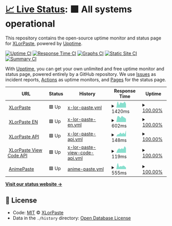 # [📈 Live Status](https://upptime.xlorpaste.cn): <!--live status--> **🟩 All systems operational**

This repository contains the open-source uptime monitor and status page for [XLorPaste](https://xlorpaste.cn), powered by [Upptime](https://github.com/upptime/upptime).

[![Uptime CI](https://github.com/koj-co/upptime/workflows/Uptime%20CI/badge.svg)](https://github.com/koj-co/upptime/actions?query=workflow%3A%22Uptime+CI%22)
[![Response Time CI](https://github.com/koj-co/upptime/workflows/Response%20Time%20CI/badge.svg)](https://github.com/koj-co/upptime/actions?query=workflow%3A%22Response+Time+CI%22)
[![Graphs CI](https://github.com/koj-co/upptime/workflows/Graphs%20CI/badge.svg)](https://github.com/koj-co/upptime/actions?query=workflow%3A%22Graphs+CI%22)
[![Static Site CI](https://github.com/koj-co/upptime/workflows/Static%20Site%20CI/badge.svg)](https://github.com/koj-co/upptime/actions?query=workflow%3A%22Static+Site+CI%22)
[![Summary CI](https://github.com/koj-co/upptime/workflows/Summary%20CI/badge.svg)](https://github.com/koj-co/upptime/actions?query=workflow%3A%22Summary+CI%22)

With [Upptime](https://upptime.js.org), you can get your own unlimited and free uptime monitor and status page, powered entirely by a GitHub repository. We use [Issues](https://github.com/XLorPaste/upptime/issues) as incident reports, [Actions](https://github.com/XLorPaste/upptime/actions) as uptime monitors, and [Pages](https://upptime.xlorpaste.cn) for the status page.

<!--start: status pages-->
<!-- This summary is generated by Upptime (https://github.com/upptime/upptime) -->
<!-- Do not edit this manually, your changes will be overwritten -->
<!-- prettier-ignore -->
| URL | Status | History | Response Time | Uptime |
| --- | ------ | ------- | ------------- | ------ |
| <img alt="" src="https://icons.duckduckgo.com/ip3/xlorpaste.cn.ico" height="13"> [XLorPaste](https://xlorpaste.cn/) | 🟩 Up | [x-lor-paste.yml](https://github.com/XLorPaste/upptime/commits/HEAD/history/x-lor-paste.yml) | <details><summary><img alt="Response time graph" src="./graphs/x-lor-paste/response-time-week.png" height="20"> 1420ms</summary><br><a href="https://upptime.xlorpaste.cn/history/x-lor-paste"><img alt="Response time 1205" src="https://img.shields.io/endpoint?url=https%3A%2F%2Fraw.githubusercontent.com%2FXLorPaste%2Fupptime%2FHEAD%2Fapi%2Fx-lor-paste%2Fresponse-time.json"></a><br><a href="https://upptime.xlorpaste.cn/history/x-lor-paste"><img alt="24-hour response time 1124" src="https://img.shields.io/endpoint?url=https%3A%2F%2Fraw.githubusercontent.com%2FXLorPaste%2Fupptime%2FHEAD%2Fapi%2Fx-lor-paste%2Fresponse-time-day.json"></a><br><a href="https://upptime.xlorpaste.cn/history/x-lor-paste"><img alt="7-day response time 1420" src="https://img.shields.io/endpoint?url=https%3A%2F%2Fraw.githubusercontent.com%2FXLorPaste%2Fupptime%2FHEAD%2Fapi%2Fx-lor-paste%2Fresponse-time-week.json"></a><br><a href="https://upptime.xlorpaste.cn/history/x-lor-paste"><img alt="30-day response time 1225" src="https://img.shields.io/endpoint?url=https%3A%2F%2Fraw.githubusercontent.com%2FXLorPaste%2Fupptime%2FHEAD%2Fapi%2Fx-lor-paste%2Fresponse-time-month.json"></a><br><a href="https://upptime.xlorpaste.cn/history/x-lor-paste"><img alt="1-year response time 1456" src="https://img.shields.io/endpoint?url=https%3A%2F%2Fraw.githubusercontent.com%2FXLorPaste%2Fupptime%2FHEAD%2Fapi%2Fx-lor-paste%2Fresponse-time-year.json"></a></details> | <details><summary><a href="https://upptime.xlorpaste.cn/history/x-lor-paste">100.00%</a></summary><a href="https://upptime.xlorpaste.cn/history/x-lor-paste"><img alt="All-time uptime 97.18%" src="https://img.shields.io/endpoint?url=https%3A%2F%2Fraw.githubusercontent.com%2FXLorPaste%2Fupptime%2FHEAD%2Fapi%2Fx-lor-paste%2Fuptime.json"></a><br><a href="https://upptime.xlorpaste.cn/history/x-lor-paste"><img alt="24-hour uptime 100.00%" src="https://img.shields.io/endpoint?url=https%3A%2F%2Fraw.githubusercontent.com%2FXLorPaste%2Fupptime%2FHEAD%2Fapi%2Fx-lor-paste%2Fuptime-day.json"></a><br><a href="https://upptime.xlorpaste.cn/history/x-lor-paste"><img alt="7-day uptime 100.00%" src="https://img.shields.io/endpoint?url=https%3A%2F%2Fraw.githubusercontent.com%2FXLorPaste%2Fupptime%2FHEAD%2Fapi%2Fx-lor-paste%2Fuptime-week.json"></a><br><a href="https://upptime.xlorpaste.cn/history/x-lor-paste"><img alt="30-day uptime 100.00%" src="https://img.shields.io/endpoint?url=https%3A%2F%2Fraw.githubusercontent.com%2FXLorPaste%2Fupptime%2FHEAD%2Fapi%2Fx-lor-paste%2Fuptime-month.json"></a><br><a href="https://upptime.xlorpaste.cn/history/x-lor-paste"><img alt="1-year uptime 99.44%" src="https://img.shields.io/endpoint?url=https%3A%2F%2Fraw.githubusercontent.com%2FXLorPaste%2Fupptime%2FHEAD%2Fapi%2Fx-lor-paste%2Fuptime-year.json"></a></details>
| <img alt="" src="https://icons.duckduckgo.com/ip3/en.xlorpaste.cn.ico" height="13"> [XLorPaste EN](https://en.xlorpaste.cn/) | 🟩 Up | [x-lor-paste-en.yml](https://github.com/XLorPaste/upptime/commits/HEAD/history/x-lor-paste-en.yml) | <details><summary><img alt="Response time graph" src="./graphs/x-lor-paste-en/response-time-week.png" height="20"> 602ms</summary><br><a href="https://upptime.xlorpaste.cn/history/x-lor-paste-en"><img alt="Response time 615" src="https://img.shields.io/endpoint?url=https%3A%2F%2Fraw.githubusercontent.com%2FXLorPaste%2Fupptime%2FHEAD%2Fapi%2Fx-lor-paste-en%2Fresponse-time.json"></a><br><a href="https://upptime.xlorpaste.cn/history/x-lor-paste-en"><img alt="24-hour response time 400" src="https://img.shields.io/endpoint?url=https%3A%2F%2Fraw.githubusercontent.com%2FXLorPaste%2Fupptime%2FHEAD%2Fapi%2Fx-lor-paste-en%2Fresponse-time-day.json"></a><br><a href="https://upptime.xlorpaste.cn/history/x-lor-paste-en"><img alt="7-day response time 602" src="https://img.shields.io/endpoint?url=https%3A%2F%2Fraw.githubusercontent.com%2FXLorPaste%2Fupptime%2FHEAD%2Fapi%2Fx-lor-paste-en%2Fresponse-time-week.json"></a><br><a href="https://upptime.xlorpaste.cn/history/x-lor-paste-en"><img alt="30-day response time 617" src="https://img.shields.io/endpoint?url=https%3A%2F%2Fraw.githubusercontent.com%2FXLorPaste%2Fupptime%2FHEAD%2Fapi%2Fx-lor-paste-en%2Fresponse-time-month.json"></a><br><a href="https://upptime.xlorpaste.cn/history/x-lor-paste-en"><img alt="1-year response time 615" src="https://img.shields.io/endpoint?url=https%3A%2F%2Fraw.githubusercontent.com%2FXLorPaste%2Fupptime%2FHEAD%2Fapi%2Fx-lor-paste-en%2Fresponse-time-year.json"></a></details> | <details><summary><a href="https://upptime.xlorpaste.cn/history/x-lor-paste-en">100.00%</a></summary><a href="https://upptime.xlorpaste.cn/history/x-lor-paste-en"><img alt="All-time uptime 99.96%" src="https://img.shields.io/endpoint?url=https%3A%2F%2Fraw.githubusercontent.com%2FXLorPaste%2Fupptime%2FHEAD%2Fapi%2Fx-lor-paste-en%2Fuptime.json"></a><br><a href="https://upptime.xlorpaste.cn/history/x-lor-paste-en"><img alt="24-hour uptime 100.00%" src="https://img.shields.io/endpoint?url=https%3A%2F%2Fraw.githubusercontent.com%2FXLorPaste%2Fupptime%2FHEAD%2Fapi%2Fx-lor-paste-en%2Fuptime-day.json"></a><br><a href="https://upptime.xlorpaste.cn/history/x-lor-paste-en"><img alt="7-day uptime 100.00%" src="https://img.shields.io/endpoint?url=https%3A%2F%2Fraw.githubusercontent.com%2FXLorPaste%2Fupptime%2FHEAD%2Fapi%2Fx-lor-paste-en%2Fuptime-week.json"></a><br><a href="https://upptime.xlorpaste.cn/history/x-lor-paste-en"><img alt="30-day uptime 100.00%" src="https://img.shields.io/endpoint?url=https%3A%2F%2Fraw.githubusercontent.com%2FXLorPaste%2Fupptime%2FHEAD%2Fapi%2Fx-lor-paste-en%2Fuptime-month.json"></a><br><a href="https://upptime.xlorpaste.cn/history/x-lor-paste-en"><img alt="1-year uptime 99.96%" src="https://img.shields.io/endpoint?url=https%3A%2F%2Fraw.githubusercontent.com%2FXLorPaste%2Fupptime%2FHEAD%2Fapi%2Fx-lor-paste-en%2Fuptime-year.json"></a></details>
| <img alt="" src="https://icons.duckduckgo.com/ip3/paste.cpany.dev.ico" height="13"> [XLorPaste API](https://paste.cpany.dev/) | 🟩 Up | [x-lor-paste-api.yml](https://github.com/XLorPaste/upptime/commits/HEAD/history/x-lor-paste-api.yml) | <details><summary><img alt="Response time graph" src="./graphs/x-lor-paste-api/response-time-week.png" height="20"> 148ms</summary><br><a href="https://upptime.xlorpaste.cn/history/x-lor-paste-api"><img alt="Response time 209" src="https://img.shields.io/endpoint?url=https%3A%2F%2Fraw.githubusercontent.com%2FXLorPaste%2Fupptime%2FHEAD%2Fapi%2Fx-lor-paste-api%2Fresponse-time.json"></a><br><a href="https://upptime.xlorpaste.cn/history/x-lor-paste-api"><img alt="24-hour response time 274" src="https://img.shields.io/endpoint?url=https%3A%2F%2Fraw.githubusercontent.com%2FXLorPaste%2Fupptime%2FHEAD%2Fapi%2Fx-lor-paste-api%2Fresponse-time-day.json"></a><br><a href="https://upptime.xlorpaste.cn/history/x-lor-paste-api"><img alt="7-day response time 148" src="https://img.shields.io/endpoint?url=https%3A%2F%2Fraw.githubusercontent.com%2FXLorPaste%2Fupptime%2FHEAD%2Fapi%2Fx-lor-paste-api%2Fresponse-time-week.json"></a><br><a href="https://upptime.xlorpaste.cn/history/x-lor-paste-api"><img alt="30-day response time 134" src="https://img.shields.io/endpoint?url=https%3A%2F%2Fraw.githubusercontent.com%2FXLorPaste%2Fupptime%2FHEAD%2Fapi%2Fx-lor-paste-api%2Fresponse-time-month.json"></a><br><a href="https://upptime.xlorpaste.cn/history/x-lor-paste-api"><img alt="1-year response time 206" src="https://img.shields.io/endpoint?url=https%3A%2F%2Fraw.githubusercontent.com%2FXLorPaste%2Fupptime%2FHEAD%2Fapi%2Fx-lor-paste-api%2Fresponse-time-year.json"></a></details> | <details><summary><a href="https://upptime.xlorpaste.cn/history/x-lor-paste-api">100.00%</a></summary><a href="https://upptime.xlorpaste.cn/history/x-lor-paste-api"><img alt="All-time uptime 93.80%" src="https://img.shields.io/endpoint?url=https%3A%2F%2Fraw.githubusercontent.com%2FXLorPaste%2Fupptime%2FHEAD%2Fapi%2Fx-lor-paste-api%2Fuptime.json"></a><br><a href="https://upptime.xlorpaste.cn/history/x-lor-paste-api"><img alt="24-hour uptime 100.00%" src="https://img.shields.io/endpoint?url=https%3A%2F%2Fraw.githubusercontent.com%2FXLorPaste%2Fupptime%2FHEAD%2Fapi%2Fx-lor-paste-api%2Fuptime-day.json"></a><br><a href="https://upptime.xlorpaste.cn/history/x-lor-paste-api"><img alt="7-day uptime 100.00%" src="https://img.shields.io/endpoint?url=https%3A%2F%2Fraw.githubusercontent.com%2FXLorPaste%2Fupptime%2FHEAD%2Fapi%2Fx-lor-paste-api%2Fuptime-week.json"></a><br><a href="https://upptime.xlorpaste.cn/history/x-lor-paste-api"><img alt="30-day uptime 100.00%" src="https://img.shields.io/endpoint?url=https%3A%2F%2Fraw.githubusercontent.com%2FXLorPaste%2Fupptime%2FHEAD%2Fapi%2Fx-lor-paste-api%2Fuptime-month.json"></a><br><a href="https://upptime.xlorpaste.cn/history/x-lor-paste-api"><img alt="1-year uptime 92.84%" src="https://img.shields.io/endpoint?url=https%3A%2F%2Fraw.githubusercontent.com%2FXLorPaste%2Fupptime%2FHEAD%2Fapi%2Fx-lor-paste-api%2Fuptime-year.json"></a></details>
| <img alt="" src="https://icons.duckduckgo.com/ip3/paste.cpany.dev.ico" height="13"> [XLorPaste View Code API](https://paste.cpany.dev/towqab) | 🟩 Up | [x-lor-paste-view-code-api.yml](https://github.com/XLorPaste/upptime/commits/HEAD/history/x-lor-paste-view-code-api.yml) | <details><summary><img alt="Response time graph" src="./graphs/x-lor-paste-view-code-api/response-time-week.png" height="20"> 119ms</summary><br><a href="https://upptime.xlorpaste.cn/history/x-lor-paste-view-code-api"><img alt="Response time 155" src="https://img.shields.io/endpoint?url=https%3A%2F%2Fraw.githubusercontent.com%2FXLorPaste%2Fupptime%2FHEAD%2Fapi%2Fx-lor-paste-view-code-api%2Fresponse-time.json"></a><br><a href="https://upptime.xlorpaste.cn/history/x-lor-paste-view-code-api"><img alt="24-hour response time 129" src="https://img.shields.io/endpoint?url=https%3A%2F%2Fraw.githubusercontent.com%2FXLorPaste%2Fupptime%2FHEAD%2Fapi%2Fx-lor-paste-view-code-api%2Fresponse-time-day.json"></a><br><a href="https://upptime.xlorpaste.cn/history/x-lor-paste-view-code-api"><img alt="7-day response time 119" src="https://img.shields.io/endpoint?url=https%3A%2F%2Fraw.githubusercontent.com%2FXLorPaste%2Fupptime%2FHEAD%2Fapi%2Fx-lor-paste-view-code-api%2Fresponse-time-week.json"></a><br><a href="https://upptime.xlorpaste.cn/history/x-lor-paste-view-code-api"><img alt="30-day response time 126" src="https://img.shields.io/endpoint?url=https%3A%2F%2Fraw.githubusercontent.com%2FXLorPaste%2Fupptime%2FHEAD%2Fapi%2Fx-lor-paste-view-code-api%2Fresponse-time-month.json"></a><br><a href="https://upptime.xlorpaste.cn/history/x-lor-paste-view-code-api"><img alt="1-year response time 156" src="https://img.shields.io/endpoint?url=https%3A%2F%2Fraw.githubusercontent.com%2FXLorPaste%2Fupptime%2FHEAD%2Fapi%2Fx-lor-paste-view-code-api%2Fresponse-time-year.json"></a></details> | <details><summary><a href="https://upptime.xlorpaste.cn/history/x-lor-paste-view-code-api">100.00%</a></summary><a href="https://upptime.xlorpaste.cn/history/x-lor-paste-view-code-api"><img alt="All-time uptime 92.98%" src="https://img.shields.io/endpoint?url=https%3A%2F%2Fraw.githubusercontent.com%2FXLorPaste%2Fupptime%2FHEAD%2Fapi%2Fx-lor-paste-view-code-api%2Fuptime.json"></a><br><a href="https://upptime.xlorpaste.cn/history/x-lor-paste-view-code-api"><img alt="24-hour uptime 100.00%" src="https://img.shields.io/endpoint?url=https%3A%2F%2Fraw.githubusercontent.com%2FXLorPaste%2Fupptime%2FHEAD%2Fapi%2Fx-lor-paste-view-code-api%2Fuptime-day.json"></a><br><a href="https://upptime.xlorpaste.cn/history/x-lor-paste-view-code-api"><img alt="7-day uptime 100.00%" src="https://img.shields.io/endpoint?url=https%3A%2F%2Fraw.githubusercontent.com%2FXLorPaste%2Fupptime%2FHEAD%2Fapi%2Fx-lor-paste-view-code-api%2Fuptime-week.json"></a><br><a href="https://upptime.xlorpaste.cn/history/x-lor-paste-view-code-api"><img alt="30-day uptime 100.00%" src="https://img.shields.io/endpoint?url=https%3A%2F%2Fraw.githubusercontent.com%2FXLorPaste%2Fupptime%2FHEAD%2Fapi%2Fx-lor-paste-view-code-api%2Fuptime-month.json"></a><br><a href="https://upptime.xlorpaste.cn/history/x-lor-paste-view-code-api"><img alt="1-year uptime 92.84%" src="https://img.shields.io/endpoint?url=https%3A%2F%2Fraw.githubusercontent.com%2FXLorPaste%2Fupptime%2FHEAD%2Fapi%2Fx-lor-paste-view-code-api%2Fuptime-year.json"></a></details>
| <img alt="" src="https://icons.duckduckgo.com/ip3/anime.xlorpaste.cn.ico" height="13"> [AnimePaste](https://anime.xlorpaste.cn/) | 🟩 Up | [anime-paste.yml](https://github.com/XLorPaste/upptime/commits/HEAD/history/anime-paste.yml) | <details><summary><img alt="Response time graph" src="./graphs/anime-paste/response-time-week.png" height="20"> 555ms</summary><br><a href="https://upptime.xlorpaste.cn/history/anime-paste"><img alt="Response time 676" src="https://img.shields.io/endpoint?url=https%3A%2F%2Fraw.githubusercontent.com%2FXLorPaste%2Fupptime%2FHEAD%2Fapi%2Fanime-paste%2Fresponse-time.json"></a><br><a href="https://upptime.xlorpaste.cn/history/anime-paste"><img alt="24-hour response time 262" src="https://img.shields.io/endpoint?url=https%3A%2F%2Fraw.githubusercontent.com%2FXLorPaste%2Fupptime%2FHEAD%2Fapi%2Fanime-paste%2Fresponse-time-day.json"></a><br><a href="https://upptime.xlorpaste.cn/history/anime-paste"><img alt="7-day response time 555" src="https://img.shields.io/endpoint?url=https%3A%2F%2Fraw.githubusercontent.com%2FXLorPaste%2Fupptime%2FHEAD%2Fapi%2Fanime-paste%2Fresponse-time-week.json"></a><br><a href="https://upptime.xlorpaste.cn/history/anime-paste"><img alt="30-day response time 574" src="https://img.shields.io/endpoint?url=https%3A%2F%2Fraw.githubusercontent.com%2FXLorPaste%2Fupptime%2FHEAD%2Fapi%2Fanime-paste%2Fresponse-time-month.json"></a><br><a href="https://upptime.xlorpaste.cn/history/anime-paste"><img alt="1-year response time 676" src="https://img.shields.io/endpoint?url=https%3A%2F%2Fraw.githubusercontent.com%2FXLorPaste%2Fupptime%2FHEAD%2Fapi%2Fanime-paste%2Fresponse-time-year.json"></a></details> | <details><summary><a href="https://upptime.xlorpaste.cn/history/anime-paste">100.00%</a></summary><a href="https://upptime.xlorpaste.cn/history/anime-paste"><img alt="All-time uptime 99.99%" src="https://img.shields.io/endpoint?url=https%3A%2F%2Fraw.githubusercontent.com%2FXLorPaste%2Fupptime%2FHEAD%2Fapi%2Fanime-paste%2Fuptime.json"></a><br><a href="https://upptime.xlorpaste.cn/history/anime-paste"><img alt="24-hour uptime 100.00%" src="https://img.shields.io/endpoint?url=https%3A%2F%2Fraw.githubusercontent.com%2FXLorPaste%2Fupptime%2FHEAD%2Fapi%2Fanime-paste%2Fuptime-day.json"></a><br><a href="https://upptime.xlorpaste.cn/history/anime-paste"><img alt="7-day uptime 100.00%" src="https://img.shields.io/endpoint?url=https%3A%2F%2Fraw.githubusercontent.com%2FXLorPaste%2Fupptime%2FHEAD%2Fapi%2Fanime-paste%2Fuptime-week.json"></a><br><a href="https://upptime.xlorpaste.cn/history/anime-paste"><img alt="30-day uptime 100.00%" src="https://img.shields.io/endpoint?url=https%3A%2F%2Fraw.githubusercontent.com%2FXLorPaste%2Fupptime%2FHEAD%2Fapi%2Fanime-paste%2Fuptime-month.json"></a><br><a href="https://upptime.xlorpaste.cn/history/anime-paste"><img alt="1-year uptime 99.99%" src="https://img.shields.io/endpoint?url=https%3A%2F%2Fraw.githubusercontent.com%2FXLorPaste%2Fupptime%2FHEAD%2Fapi%2Fanime-paste%2Fuptime-year.json"></a></details>

<!--end: status pages-->

[**Visit our status website →**](https://upptime.xlorpaste.cn)

## 📄 License

- Code: [MIT](./LICENSE) © [XLorPaste](https://xlorpaste.cn)
- Data in the `./history` directory: [Open Database License](https://opendatacommons.org/licenses/odbl/1-0/)
